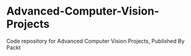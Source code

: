 # Advanced-Computer-Vision-Projects
Code repository for Advanced Computer Vision Projects, Published By Packt
